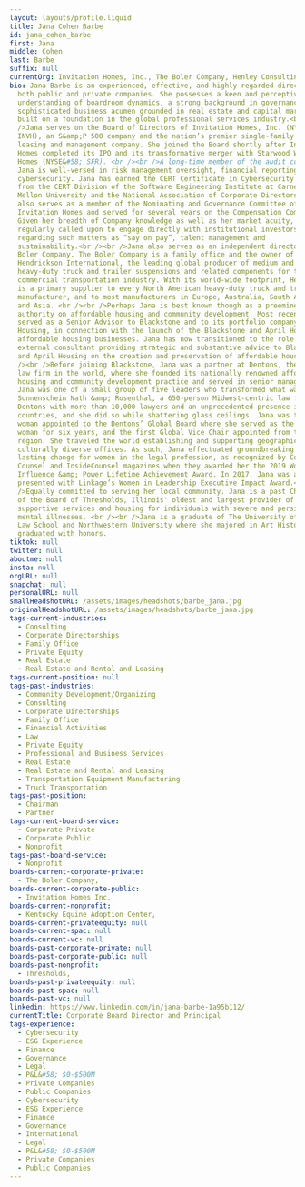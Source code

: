 ```yaml
---
layout: layouts/profile.liquid
title: Jana Cohen Barbe
id: jana_cohen_barbe
first: Jana
middle: Cohen
last: Barbe
suffix: null
currentOrg: Invitation Homes, Inc., The Boler Company, Henley Consulting LLC
bio: Jana Barbe is an experienced, effective, and highly regarded director of
  both public and private companies. She possesses a keen and perceptive
  understanding of boardroom dynamics, a strong background in governance and a
  sophisticated business acumen grounded in real estate and capital markets,
  built on a foundation in the global professional services industry.<br /><br
  />Jana serves on the Board of Directors of Invitation Homes, Inc. (NYSE&#58;
  INVH), an S&amp;P 500 company and the nation’s premier single-family home
  leasing and management company. She joined the Board shortly after Invitation
  Homes completed its IPO and its transformative merger with Starwood Waypoint
  Homes (NYSE&#58; SFR). <br /><br />A long-time member of the audit committee,
  Jana is well-versed in risk management oversight, financial reporting, and
  cybersecurity. Jana has earned the CERT Certificate in Cybersecurity Oversight
  from the CERT Division of the Software Engineering Institute at Carnegie
  Mellon University and the National Association of Corporate Directors. Jana
  also serves as a member of the Nominating and Governance Committee of
  Invitation Homes and served for several years on the Compensation Committee.
  Given her breadth of Company knowledge as well as her market acuity, she is
  regularly called upon to engage directly with institutional investors
  regarding such matters as “say on pay”, talent management and
  sustainability.<br /><br />Jana also serves as an independent director of The
  Boler Company. The Boler Company is a family office and the owner of
  Hendrickson International, the leading global producer of medium and
  heavy-duty truck and trailer suspensions and related components for the
  commercial transportation industry. With its world-wide footprint, Hendrickson
  is a primary supplier to every North American heavy-duty truck and trailer
  manufacturer, and to most manufacturers in Europe, Australia, South America,
  and Asia. <br /><br />Perhaps Jana is best known though as a preeminent
  authority on affordable housing and community development. Most recently, Jana
  served as a Senior Advisor to Blackstone and to its portfolio company, April
  Housing, in connection with the launch of the Blackstone and April Housing
  affordable housing businesses. Jana has now transitioned to the role of
  external consultant providing strategic and substantive advice to Blackstone
  and April Housing on the creation and preservation of affordable housing.<br
  /><br />Before joining Blackstone, Jana was a partner at Dentons, the largest
  law firm in the world, where she founded its nationally renowned affordable
  housing and community development practice and served in senior management.
  Jana was one of a small group of five leaders who transformed what was
  Sonnenschein Nath &amp; Rosenthal, a 650-person Midwest-centric law firm, into
  Dentons with more than 10,000 lawyers and an unprecedented presence in over 80
  countries, and she did so while shattering glass ceilings. Jana was the first
  woman appointed to the Dentons’ Global Board where she served as the only
  woman for six years, and the first Global Vice Chair appointed from the U.S.
  region. She traveled the world establishing and supporting geographically and
  culturally diverse offices. As such, Jana effectuated groundbreaking and
  lasting change for women in the legal profession, as recognized by Corporate
  Counsel and InsideCounsel magazines when they awarded her the 2019 Women,
  Influence &amp; Power Lifetime Achievement Award. In 2017, Jana was also
  presented with Linkage’s Women in Leadership Executive Impact Award.<br /><br
  />Equally committed to serving her local community. Jana is a past Chairperson
  of the Board of Thresholds, Illinois' oldest and largest provider of
  supportive services and housing for individuals with severe and persistent
  mental illnesses. <br /><br />Jana is a graduate of The University of Chicago
  Law School and Northwestern University where she majored in Art History and
  graduated with honors.
tiktok: null
twitter: null
aboutme: null
insta: null
orgURL: null
snapchat: null
personalURL: null
smallHeadshotURL: /assets/images/headshots/barbe_jana.jpg
originalHeadshotURL: /assets/images/headshots/barbe_jana.jpg
tags-current-industries:
  - Consulting
  - Corporate Directorships
  - Family Office
  - Private Equity
  - Real Estate
  - Real Estate and Rental and Leasing
tags-current-position: null
tags-past-industries:
  - Community Development/Organizing
  - Consulting
  - Corporate Directorships
  - Family Office
  - Financial Activities
  - Law
  - Private Equity
  - Professional and Business Services
  - Real Estate
  - Real Estate and Rental and Leasing
  - Transportation Equipment Manufacturing
  - Truck Transportation
tags-past-position:
  - Chairman
  - Partner
tags-current-board-service:
  - Corporate Private
  - Corporate Public
  - Nonprofit
tags-past-board-service:
  - Nonprofit
boards-current-corporate-private:
  - The Boler Company,
boards-current-corporate-public:
  - Invitation Homes Inc,
boards-current-nonprofit:
  - Kentucky Equine Adoption Center,
boards-current-privateequity: null
boards-current-spac: null
boards-current-vc: null
boards-past-corporate-private: null
boards-past-corporate-public: null
boards-past-nonprofit:
  - Thresholds,
boards-past-privateequity: null
boards-past-spac: null
boards-past-vc: null
linkedin: https://www.linkedin.com/in/jana-barbe-1a95b112/
currentTitle: Corporate Board Director and Principal
tags-experience:
  - Cybersecurity
  - ESG Experience
  - Finance
  - Governance
  - Legal
  - P&L&#58; $0-$500M
  - Private Companies
  - Public Companies
  - Cybersecurity
  - ESG Experience
  - Finance
  - Governance
  - International
  - Legal
  - P&L&#58; $0-$500M
  - Private Companies
  - Public Companies
---
```

